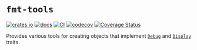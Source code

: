 # `fmt-tools`

[![crates.io](https://img.shields.io/crates/v/fmt-tools)](https://crates.io/crates/fmt-tools)
[![docs](https://docs.rs/fmt-tools/badge.svg)](https://docs.rs/fmt-tools)
[![CI](https://github.com/EFanZh/fmt-tools/actions/workflows/ci.yml/badge.svg)](https://github.com/EFanZh/fmt-tools/actions/workflows/ci.yml)
[![codecov](https://codecov.io/gh/EFanZh/fmt-tools/branch/main/graph/badge.svg)](https://codecov.io/gh/EFanZh/fmt-tools)
[![Coverage Status](https://coveralls.io/repos/github/EFanZh/fmt-tools/badge.svg?branch=main)](https://coveralls.io/github/EFanZh/fmt-tools?branch=main)

Provides various tools for creating objects that implement
[`Debug`](https://doc.rust-lang.org/stable/std/fmt/trait.Debug.html) and
[`Display`](https://doc.rust-lang.org/stable/std/fmt/trait.Display.html) traits.
